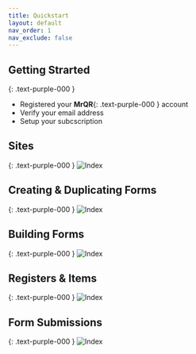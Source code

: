 ```yaml
---
title: Quickstart
layout: default
nav_order: 1
nav_exclude: false
---
```

<head>
<meta charset="UTF-8">
<meta name="description" content="mrqr">
<meta name="keywords" content="forms, form builder, form submission, data collection, safety, inspections">
<meta name="author" content="mark reeves">
<meta name="viewport" content="width=device-width, initial-scale=1.0">

  <style>
.button {
  padding: 5px 12px;
  text-align: center;
  text-decoration: none;
  display: inline-block;
  font-size: 12px;
  margin: 4px 2px;
  cursor: pointer; }
.button1 {background-color: #000000;} /* Black */
.button2 {background-color: white;}
.button1 {color: white;}
.button2 {color: black;}
.button1 {border: none;}
.button2 {border: 1px solid grey}
.button1 {border-radius: 5px;}
.button2 {border-radius: 5px;}
  
</style>
</head>

## Getting Strarted
{: .text-purple-000 }

* Registered your **MrQR**{: .text-purple-000 } account
* Verify your email address
* Setup your subcscription

## Sites
{: .text-purple-000 }
![Index](/assets/images/V3/QuickStart_Sites.png "Sites")
## Creating & Duplicating Forms
{: .text-purple-000 }
![Index](/assets/images/V3/Creating_Forms.png "Form Creation")
## Building Forms
{: .text-purple-000 }
![Index](/assets/images/V3/Building_Forms.png "Form Building")
## Registers & Items
{: .text-purple-000 }
![Index](/assets/images/V3/QuickStart_Registers.png "Registers")
## Form Submissions
{: .text-purple-000 }
![Index](/assets/images/V3/Quickstart_Form_Submission.png "Form Submission")



